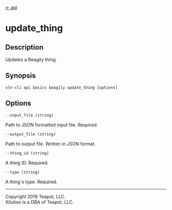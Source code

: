 [<- api](../../../api/index.md)

# update_thing

## Description

Updates a Beagily thing.

## Synopsis

```
xln-cli api basics beagily update_thing [options]
```

## Options

`--input_file (string)`

Path to JSON formatted input file. Required.

`--output_file (string)`

Path to output file. Written in JSON format.

`--thing_id (string)`

A thing ID. Required.

`--type (string)`

A thing's type. Required.

---
Copyright 2019 Teapot, LLC.  
Xilution is a DBA of Teapot, LLC.

